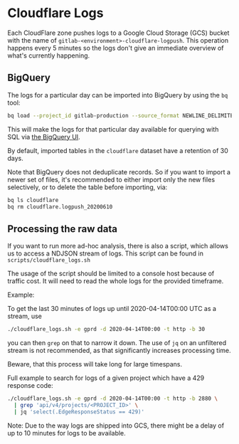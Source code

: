 # Cloudflare Logs

Each CloudFlare zone pushes logs to a Google Cloud Storage (GCS) bucket with
the name of `gitlab-<environment>-cloudflare-logpush`. This operation happens
every 5 minutes so the logs don't give an immediate overview of what's
currently happening.

## BigQuery

The logs for a particular day can be imported into BigQuery by using the `bq` tool:

```bash
bq load --project_id gitlab-production --source_format NEWLINE_DELIMITED_JSON cloudflare.logpush_20200610 'gs://gitlab-gprd-cloudflare-logpush/http/20200610/*.log.gz' <(curl -s https://raw.githubusercontent.com/cloudflare/cloudflare-gcp/master/logpush-to-bigquery/schema-http.json)
```

This will make the logs for that particular day available for querying with SQL
via [the BigQuery
UI](https://console.cloud.google.com/bigquery?project=gitlab-production).

By default, imported tables in the `cloudflare` dataset have a retention of 30
days.

Note that BigQuery does not deduplicate records. So if you want to import a newer set of files, it's recommended to either import only the new files selectively, or to delete the table before importing, via:

```bash
bq ls cloudflare
bq rm cloudflare.logpush_20200610
```

## Processing the raw data

If you want to run more ad-hoc analysis, there is also a script, which allows us
to access a NDJSON stream of logs. This script can be found in
`scripts/cloudflare_logs.sh`

The usage of the script should be limited to a console host because of traffic
cost. It will need to read the whole logs for the provided timeframe.

Example:

To get the last 30 minutes of logs up until 2020-04-14T00:00 UTC as a stream,
use
```bash
./cloudflare_logs.sh -e gprd -d 2020-04-14T00:00 -t http -b 30
```
you can then `grep` on that to narrow it down. The use of `jq` on an unfiltered
stream is not recommended, as that significantly increases processing time.

Beware, that this process will take long for large timespans.

Full example to search for logs of a given project which have a 429 response
code:
```bash
./cloudflare_logs.sh -e gprd -d 2020-04-14T00:00 -t http -b 2880 \
  | grep 'api/v4/projects/<PROJECT_ID>' \
  | jq 'select(.EdgeResponseStatus == 429)'
```

Note: Due to the way logs are shipped into GCS, there might be a delay of up
to 10 minutes for logs to be available.
